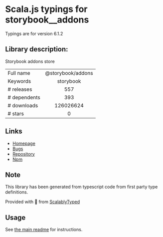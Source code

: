 
# Scala.js typings for storybook__addons

Typings are for version 6.1.2

## Library description:
Storybook addons store

|                    |                 |
| ------------------ | :-------------: |
| Full name          | @storybook/addons |
| Keywords           | storybook |
| # releases         | 557 |
| # dependents       | 393 |
| # downloads        | 126026624 |
| # stars            | 0 |

## Links
- [Homepage](https://github.com/storybookjs/storybook/tree/master/lib/addons)
- [Bugs](https://github.com/storybookjs/storybook/issues)
- [Repository](https://github.com/storybookjs/storybook)
- [Npm](https://www.npmjs.com/package/%40storybook%2Faddons)
    


## Note
This library has been generated from typescript code from first party type definitions.

Provided with :purple_heart: from [ScalablyTyped](https://github.com/oyvindberg/ScalablyTyped)

## Usage
See [the main readme](../../readme.md) for instructions.


